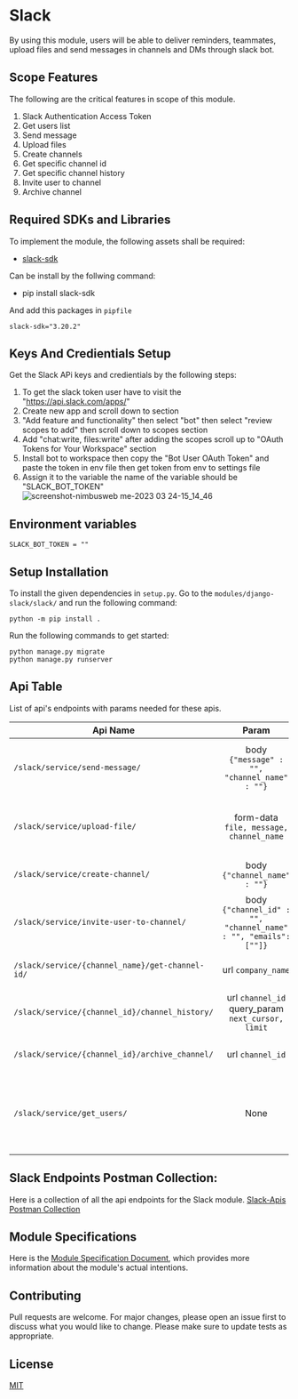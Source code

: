 # Slack
By using this module, users will be able to deliver reminders, teammates, upload files and send messages in channels and DMs through slack bot.

## Scope Features
The following are the critical features in scope of this module.

1. Slack Authentication Access Token
2. Get users list
3. Send message
4. Upload files
5. Create channels
6. Get specific channel id
7. Get specific channel history
8. Invite user to channel
9. Archive channel

## Required SDKs and Libraries

To implement the module, the following assets shall be required:
- [slack-sdk](https://pypi.org/project/slack-sdk/)

Can be install by the follwing command:
- pip install slack-sdk

And add this packages in `pipfile`
```
slack-sdk="3.20.2"
```

## Keys And Credientials Setup
Get the Slack APi keys and credientials by the following steps:
1. To get the slack token user have to visit the "https://api.slack.com/apps/"
2. Create new app and scroll down to section 
3. "Add feature and functionality" then select "bot" then select "review scopes to add" then scroll down to scopes section 
4. Add "chat:write, files:write" after adding the scopes scroll up to "OAuth Tokens for Your Workspace" section
5. Install bot to workspace then copy the "Bot User OAuth Token" and paste the token in env file then get token from env to settings file 
6. Assign it to the variable the name of the variable should be "SLACK_BOT_TOKEN"
![screenshot-nimbusweb me-2023 03 24-15_14_46](https://user-images.githubusercontent.com/120275623/227494434-9983e205-dab8-44b1-845c-947ad69f923c.png)


## Environment variables
```
SLACK_BOT_TOKEN = ""
```

## Setup Installation
To install the given dependencies in `setup.py`. Go to the `modules/django-slack/slack/` and run the following command:
```
python -m pip install .
```

 Run the following commands to get started:

```
python manage.py migrate
python manage.py runserver
```

## Api Table
List of api's endpoints with params needed for these apis.

| Api Name                                        |                              Param                              | Description                                                                                        |
|-------------------------------------------------|:---------------------------------------------------------------:|:---------------------------------------------------------------------------------------------------|
| `/slack/service/send-message/`                  |          body `{"message" : "", "channel_name" : ""}`           | Takes files, message, channel name and send the message with file to respective channel.           |
| `/slack/service/upload-file/`                   |             form-data `file, message, channel_name`             | Takes message and channel name and send the message to respective channel.                         |
| `/slack/service/create-channel/`                |                  body `{"channel_name" : ""}`                   | Takes channel name and create new channel                                                          |
| `/slack/service/invite-user-to-channel/`        | body `{"channel_id" : "", "channel_name" : "", "emails": [""]}` | Takes user id and channel name and added respective user to that channel                           |
| `/slack/service/{channel_name}/get-channel-id/` |                       url `company_name`                        | Takes channel name and return channel id                                                           |
| `/slack/service/{channel_id}/channel_history/`  |        url `channel_id` query_param `next_cursor, limit`        | Takes channel id and limit and return conversation and channel history                             |
| `/slack/service/{channel_id}/archive_channel/`  |                        url `channel_id`                         | Takes channel id and archive that channel                                                          |
| `/slack/service/get_users/`                     |                              None                               | This method returns a list of all users in the workspace. This includes deleted/deactivated users. |                                                                           |

## Slack Endpoints Postman Collection:
Here is a collection of all the api endpoints for the Slack module.
[Slack-Apis Postman Collection](https://drive.google.com/file/d/1L5Y9Z56f57Ubocz_hI78GFIGK981tABp/view?usp=share_link)

## Module Specifications
Here is the [Module Specification Document](https://docs.google.com/document/d/1n0yk8fjT1D-Xs05vUUE5K5Y_O9dGS-q6vCxb6srvfoo/edit?usp=sharing), which provides more information about the module's actual intentions.

## Contributing
Pull requests are welcome. For major changes, please open an issue first to discuss what you would like to change.
Please make sure to update tests as appropriate.

## License
[MIT](https://choosealicense.com/licenses/mit/)
